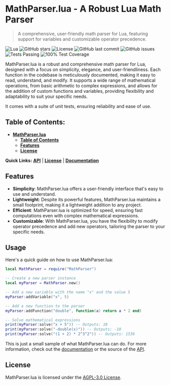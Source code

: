 # MathParser.lua - A Robust Lua Math Parser

> A comprehensive, user-friendly math parser for Lua, featuring support for variables and customizable operator precedence.

![Lua](https://img.shields.io/badge/Lua-5.1%2C%205.2%2C%205.3%2C%205.4-blue?style=for-the-badge&logo=lua)
![GitHub stars](https://img.shields.io/github/stars/ByteXenon/MathParser.lua?style=for-the-badge)
![License](https://img.shields.io/github/license/ByteXenon/MathParser.lua?style=for-the-badge)
![GitHub last commit](https://img.shields.io/github/last-commit/ByteXenon/MathParser.lua?style=for-the-badge)
![GitHub issues](https://img.shields.io/github/issues/ByteXenon/MathParser.lua?style=for-the-badge)
![Tests Passing](https://img.shields.io/badge/Tests-Passing-green?style=for-the-badge)
![100% Test Coverage](https://img.shields.io/badge/Test%20Coverage-100%25-green?style=for-the-badge)

MathParser.lua is a robust and comprehensive math parser for Lua, designed with a focus on simplicity, elegance, and user-friendliness. Each function in the codebase is meticulously documented, making it easy to read, understand, and modify. It supports a wide range of mathematical operations, from basic arithmetic to complex expressions, and allows for the addition of custom functions and variables, providing flexibility and adaptability to suit your specific needs.

It comes with a suite of unit tests, ensuring reliability and ease of use.

## Table of Contents:
- **[MathParser.lua](#mathparserlua---a-robust-lua-math-parser)**
  - **[Table of Contents](#table-of-contents)**
  - **[Features](#features)**
  - **[License](#license)**

**Quick Links:** **[API](./src/MathParser.lua)** | **[License](./LICENSE)** | **[Documentation](./docs/Documentation.md)**

## Features

- **Simplicity**: MathParser.lua offers a user-friendly interface that's easy to use and understand.
- **Lightweight**: Despite its powerful features, MathParser.lua maintains a small footprint, making it a lightweight addition to any project.
- **Efficient**: MathParser.lua is optimized for speed, ensuring fast computations even with complex mathematical expressions.
- **Customizable**: With MathParser.lua, you have the flexibility to modify operator precedence and add new operators, tailoring the parser to your specific needs.

## Usage

Here's a quick guide on how to use MathParser.lua:

```lua
local MathParser = require("MathParser")

-- Create a new parser instance
local myParser = MathParser.new()

-- Add a new variable with the name "x" and the value 5
myParser:addVariable("x", 5)

-- Add a new function to the parser
myParser:addFunction("double", function(a) return a * 2 end)

-- Solve mathematical expressions
print(myParser:solve("x + 5")) -- Outputs: 10
print(myParser:solve("-double(x)")) -- Outputs: -10
print(myParser:solve("(1 + 2) * 2^3^2")) -- Outputs: 1536
```

This is just a small sample of what MathParser.lua can do. For more information, check out the [documentation](docs/Documentation.md) or the source of the [API](src/MathParser.lua).

## License

MathParser.lua is licensed under the [AGPL-3.0 License](LICENSE).